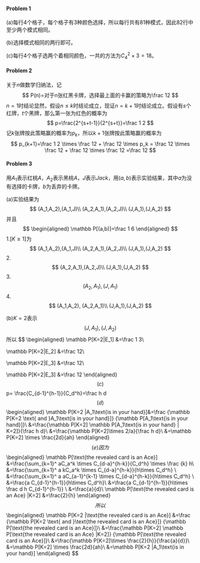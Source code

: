 #### Problem 1

(a)每行$4$个格子，每个格子有$3$种颜色选择，所以每行共有$81$种模式，因此$82$行中至少两个模式相同。

(b)选择模式相同的两行即可。

(c)每行$4$个格子选两个着相同颜色，一共的方法为$C_4^2\times 3=18​$。



#### Problem 2

关于$n$做数学归纳法，记
$$
P(n)=对于n张红黑卡牌，选择最上面的卡赢的策略为\frac 12
$$
$n=1$时结论显然，假设$n\le k$时结论成立，现证$n=k+1$时结论成立。假设有$s$个红牌，$t​$个黑牌，那么第一张为红色的概率为
$$
p=\frac{2^{s+t-1}}{2^{s+t}}=\frac 1 2
$$
记$k$张牌按此策略赢的概率为$p_k$，所以$k+1$张牌按此策略赢的概率为
$$
p_{k+1}=\frac 1 2 \times \frac 12 + \frac 12 \times p_k =
\frac 12 \times \frac 12 + \frac 12 \times \frac 12  =\frac 12
$$



#### Problem 3

用$A_1$表示红桃$A$，$A_2$表示黑桃$A$，$J$表示$Jack$，用$(a,b)$表示实验结果，其中$a$为没有选择的卡牌，$b$为丢弃的卡牌。

(a)实验结果为
$$
(A_1,A_2),(A_1,J)\\
(A_2,A_1),(A_2,J)\\
(J,A_1),(J,A_2)
$$
并且
$$
\begin{aligned}
\mathbb P[(a,b)]=\frac 1 6
\end{aligned}
$$
1.$[K\ge 1]$为
$$
(A_1,A_2),(A_1,J)\\
(A_2,A_1),(A_2,J)\\
(J,A_1),(J,A_2)
$$
2.
$$
(A_2,A_1),(A_2,J)\\
(J,A_1),(J,A_2)
$$
3.
$$
(A_2, A_1),(J,A_1)
$$
4.
$$
(A_1,A_2),
(A_2,A_1)\\
(J,A_1),(J,A_2)
$$


(b)$K=2​$表示
$$
(J,A_1),(J,A_2)
$$
所以
$$
\begin{aligned}
\mathbb P[K=2|E_1]
&=\frac 1 3\\

\mathbb P[K=2|E_2]
&=\frac 12\\

\mathbb P[K=2|E_3]
&=\frac 12\\

\mathbb P[K=2|E_3]
&=\frac 12
\end{aligned}
$$
(c)
$$
p= \frac{C_{d-1}^{h-1}}{C_d^h}=\frac h d
$$
(d)
$$
\begin{aligned}
\mathbb P[K=2 |A_1\text{is in your hand}]&=\frac {\mathbb P[K=2 \text{ and }A_1\text{is in your hand}]}
{\mathbb P[A_1\text{is in your hand}]}\\
&=\frac{\mathbb P[K=2] \mathbb P[A_1\text{is in your hand} | K=2]}{\frac h d}\\
&=\frac{\mathbb P[K=2]\times 2/a}{\frac h d}\\
&=\mathbb P[K=2] \times \frac{2d}{ah}
\end{aligned}
$$
(e)因为
$$
\begin{aligned}
\mathbb P[\text{the revealed card is an Ace}]
&=\frac{\sum_{k=1}^ aC_a^k \times C_{d-a}^{h-k}}{C_d^h} \times \frac {k} h\\
&=\frac{\sum_{k=1}^ a kC_a^k \times C_{d-a}^{h-k}}{h\times C_d^h}  \\
&=\frac{\sum_{k=1}^ a aC_{a-1}^{k-1} \times C_{d-a}^{h-k}}{h\times C_d^h} \\
&=\frac{a C_{d-1}^{h-1}}{h\times C_d^h}\\
&=\frac{a C_{d-1}^{h-1}}{h\times  \frac d h C_{d-1}^{h-1}} \\
&=\frac{a}{d}\\
 \mathbb P[\text{the revealed card is an Ace} |K=2]
 &=\frac{2}{h}
\end{aligned}
$$
所以
$$
\begin{aligned}
\mathbb P[K=2 |\text{the revealed card is an Ace}]
&=\frac {\mathbb P[K=2 \text{ and }\text{the revealed card is an Ace}]}
{\mathbb P[\text{the revealed card is an Ace}]}\\
&=\frac{\mathbb P[K=2] \mathbb P[\text{the revealed card is an Ace} |K=2]}
{\mathbb P[\text{the revealed card is an Ace}]}\\
&=\frac{\mathbb P[K=2]\times \frac{2}{h}}{\frac{a}{d}}\\
&=\mathbb P[K=2] \times \frac{2d}{ah}\\
&=\mathbb P[K=2 |A_1\text{is in your hand}]
\end{aligned}
$$

